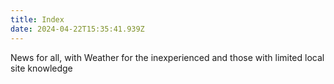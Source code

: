 ```yaml
---
title: Index
date: 2024-04-22T15:35:41.939Z
---
```

News for all, with Weather for the inexperienced and those with limited local site knowledge